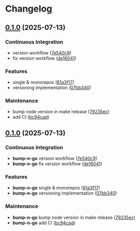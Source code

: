 # Changelog

## [0.1.0](https://github.com/dreamorosi/ship-it-cli/compare/bc94cad9e8b5e3815c90c00b2a7b1f539f31f3ae...v0.1.0) (2025-07-13)

### Continuous Integration

- version workflow ([7e540c9](https://github.com/dreamorosi/ship-it-cli/commit/7e540c9b4eafe8e6ea249795180f59c168bedd69))
- fix version workflow ([de16041](https://github.com/dreamorosi/ship-it-cli/commit/de160419a24304ccf97520b5bc500704517a2c7f))

### Features

- single & monorepos ([81a3f17](https://github.com/dreamorosi/ship-it-cli/commit/81a3f17c5c29657c72a31e63cb420b697bd45bda))
- versioning implementation ([07bb340](https://github.com/dreamorosi/ship-it-cli/commit/07bb340765291e8e363bdd4a07d480806ae17686))

### Maintenance

- bump node version in make release ([79235ec](https://github.com/dreamorosi/ship-it-cli/commit/79235ec7d25bf9f0030cbd8403e91bc6eadd7e59))
- add CI ([bc94cad](https://github.com/dreamorosi/ship-it-cli/commit/bc94cad9e8b5e3815c90c00b2a7b1f539f31f3ae))
## [0.1.0](https://github.com/dreamorosi/ship-it-cli/compare/bc94cad9e8b5e3815c90c00b2a7b1f539f31f3ae...v0.1.0) (2025-07-13)

### Continuous Integration

- **bump-n-go** version workflow ([7e540c9](https://github.com/dreamorosi/ship-it-cli/commit/7e540c9b4eafe8e6ea249795180f59c168bedd69))
- **bump-n-go** fix version workflow ([de16041](https://github.com/dreamorosi/ship-it-cli/commit/de160419a24304ccf97520b5bc500704517a2c7f))

### Features

- **bump-n-go** single & monorepos ([81a3f17](https://github.com/dreamorosi/ship-it-cli/commit/81a3f17c5c29657c72a31e63cb420b697bd45bda))
- **bump-n-go** versioning implementation ([07bb340](https://github.com/dreamorosi/ship-it-cli/commit/07bb340765291e8e363bdd4a07d480806ae17686))

### Maintenance

- **bump-n-go** bump node version in make release ([79235ec](https://github.com/dreamorosi/ship-it-cli/commit/79235ec7d25bf9f0030cbd8403e91bc6eadd7e59))
- **bump-n-go** add CI ([bc94cad](https://github.com/dreamorosi/ship-it-cli/commit/bc94cad9e8b5e3815c90c00b2a7b1f539f31f3ae))


